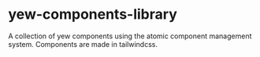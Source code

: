 # yew-components-library
A collection of yew components using the atomic component management system. Components are made in tailwindcss.
